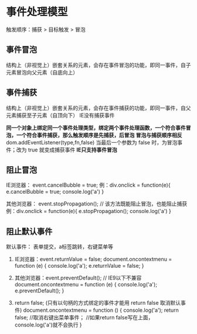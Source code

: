 # 事件处理模型

触发顺序：捕获 > 目标触发 > 冒泡

## 事件冒泡

结构上（非视觉上）嵌套关系的元素，会存在事件冒泡的功能，即同一事件，自子元素冒泡向父元素（自底向上）

## 事件捕获

结构上（非视觉上）嵌套关系的元素，会存在事件捕获的功能，即同一事件，自父元素捕获至子元素（自顶向下）
IE没有捕获事件

**同一个对象上绑定同一个事件处理类型，绑定两个事件处理函数，一个符合事件冒泡，一个符合事件捕获，那么触发顺序是先捕获，后冒泡**
**冒泡与捕获顺序相反**
dom.addEventListener(type,fn,false) 当最后一个参数为 false 时，为冒泡事件；改为 true 就变成捕获事件
**IE只支持事件冒泡**

## 阻止冒泡

IE浏览器：
event.cancelBubble = true;
例：div.onclick = function(e){
        e.cancelBubble = true;
        console.log('a')
}

其他浏览器：
event.stopPropagation(); // 该方法既能阻止冒泡，也能阻止捕获
例：div.onclick = function(e){
        e.stopPropagation();
        console.log('a')
}

## 阻止默认事件

默认事件： 表单提交，a标签跳转，右键菜单等

1. IE浏览器：event.returnValue = false;
document.oncontextmenu = function (e) {
    console.log('a');
    e.returnValue = false;
}

2. 其他浏览器：event.preventDefault(); // IE9以下不兼容
document.oncontextmenu = function (e) {
    console.log('a');
    e.preventDefault();
}

3. return false; (只有以句柄的方式绑定的事件才能用 return false 取消默认事件)
document.oncontextmenu = function () {
    console.log('a');
    return false; //取消右键出菜单事件；
                  //如果return false写在上面，console.log('a')就不会执行
}
